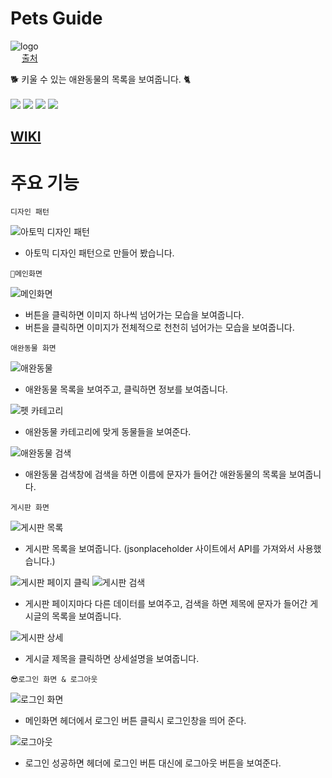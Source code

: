 # Pets Guide

![logo](https://user-images.githubusercontent.com/66199817/177285181-6e2bba89-c18f-4c34-b88d-c627ea0c592e.jpg) <br /> 
[출처](https://www.vecteezy.com/vector-art/2121105-cute-shiba-inu-dog-with-pancake-on-his-head-cartoon-vector-illustration) <br />

🐕 키울 수 있는 애완동물의 목록을 보여줍니다. 🐈 <br /> <br />
<img src="https://img.shields.io/badge/JavaScript-F7DF1E?style=plastic&logo=JavaScript&logoColor=black">
<img src="https://img.shields.io/badge/React-61DAFB?style=plastic&logo=React&logoColor=black">
<img src="https://img.shields.io/badge/styled components-DB7093?style=plastic&logo=styled components&logoColor=black">
<img src="https://img.shields.io/badge/React Router-CA4245?style=plastic&logo=React Router&logoColor=black">

## [WIKI](https://github.com/inzosa/pets-guide/wiki)

# 주요 기능

`디자인 패턴`

![아토믹 디자인 패턴](https://user-images.githubusercontent.com/66199817/177449303-ccc75cd1-fed1-45db-9422-5845f1c608b4.JPG)

- 아토믹 디자인 패턴으로 만들어 봤습니다.

`🌝메인화면`

![메인화면](https://user-images.githubusercontent.com/66199817/177456907-37d74ab2-1166-422e-b81f-2dde61fda7b2.gif)

- 버튼을 클릭하면 이미지 하나씩 넘어가는 모습을 보여줍니다.
- 버튼을 클릭하면 이미지가 전체적으로 천천히 넘어가는 모습을 보여줍니다.

`애완동물 화면`

![애완동물](https://user-images.githubusercontent.com/66199817/177472501-7a54cfd9-43fd-4fd0-a6ab-4d8e68527598.JPG)

- 애완동물 목록을 보여주고, 클릭하면 정보를 보여줍니다.

![펫 카테고리](https://user-images.githubusercontent.com/66199817/177496427-eeecb7fd-d2e7-4e8d-b7de-a7c36a9d1ee5.gif)

- 애완동물 카테고리에 맞게 동물들을 보여준다.

![애완동물 검색](https://user-images.githubusercontent.com/66199817/177472959-ed1de269-9cf5-4a5d-9758-042cca7ad930.JPG)

- 애완동물 검색창에 검색을 하면 이름에 문자가 들어간 애완동물의 목록을 보여줍니다.

`게시판 화면`

![게시판 목록](https://user-images.githubusercontent.com/66199817/179347688-3acff0b8-8f9c-4c64-bd2b-7b6637eaf963.JPG)

- 게시판 목록을 보여줍니다. (jsonplaceholder 사이트에서 API를 가져와서 사용했습니다.)

![게시판 페이지 클릭](https://user-images.githubusercontent.com/66199817/177473960-e4457025-1fae-453f-acb6-d2d0053f1e74.JPG)
![게시판 검색](https://user-images.githubusercontent.com/66199817/177473968-ccac8485-c2ed-4071-bf96-842bfa92586d.JPG)

- 게시판 페이지마다 다른 데이터를 보여주고, 검색을 하면 제목에 문자가 들어간 게시글의 목록을 보여줍니다.

![게시판 상세](https://user-images.githubusercontent.com/66199817/177473633-a10aefba-b569-425c-a927-af111f909b55.JPG)

- 게시글 제목을 클릭하면 상세설명을 보여줍니다.

`😎로그인 화면 & 로그아웃`

![로그인 화면](https://user-images.githubusercontent.com/66199817/178207498-7738d7bf-af84-4397-ae42-10155957ac85.JPG)

- 메인화면 헤더에서 로그인 버튼 클릭시 로그인창을 띄어 준다.

![로그아웃](https://user-images.githubusercontent.com/66199817/178934248-1bb068be-45c2-4802-bcf5-22305ea159fe.JPG)

- 로그인 성공하면 헤더에 로그인 버튼 대신에 로그아웃 버튼을 보여준다.
